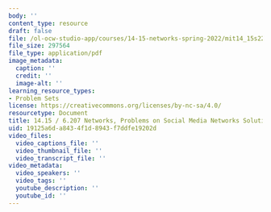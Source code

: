 ```yaml
---
body: ''
content_type: resource
draft: false
file: /ol-ocw-studio-app/courses/14-15-networks-spring-2022/mit14_15s22_social_sol.pdf
file_size: 297564
file_type: application/pdf
image_metadata:
  caption: ''
  credit: ''
  image-alt: ''
learning_resource_types:
- Problem Sets
license: https://creativecommons.org/licenses/by-nc-sa/4.0/
resourcetype: Document
title: 14.15 / 6.207 Networks, Problems on Social Media Networks Solutions
uid: 19125a6d-a843-4f1d-8943-f7ddfe19202d
video_files:
  video_captions_file: ''
  video_thumbnail_file: ''
  video_transcript_file: ''
video_metadata:
  video_speakers: ''
  video_tags: ''
  youtube_description: ''
  youtube_id: ''
---
```

